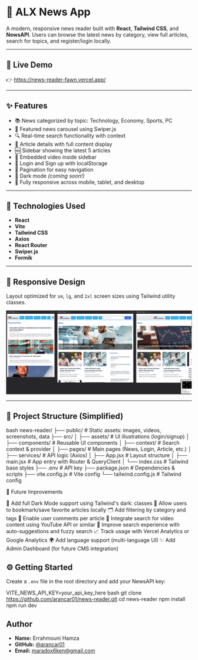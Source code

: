 # 📰 ALX News App

A modern, responsive news reader built with **React**, **Tailwind CSS**, and **NewsAPI**. Users can browse the latest news by category, view full articles, search for topics, and register/login locally.

---

## 🚀 Live Demo

👉 https://news-reader-fawn.vercel.app/

---

## ✨ Features

- 📚 News categorized by topic: Technology, Economy, Sports, PC
- 🧲 Featured news carousel using Swiper.js
- 🔍 Real-time search functionality with context
- 📖 Article details with full content display
- 🆕 Sidebar showing the latest 5 articles
- 🎥 Embedded video inside sidebar
- 🔐 Login and Sign up with localStorage
- 🧭 Pagination for easy navigation
- 🌙 Dark mode *(coming soon!)*
- 📱 Fully responsive across mobile, tablet, and desktop

---

## 🧪 Technologies Used

- **React**
- **Vite**
- **Tailwind CSS**
- **Axios**
- **React Router**
- **Swiper.js**
- **Formik**

---

## 📱 Responsive Design

Layout optimized for `sm`, `lg`, and `2xl` screen sizes using Tailwind utility classes.

![Responsive Preview](public/screenshots/responsive-preview.png)

---

## 📁 Project Structure (Simplified)

bash
news-reader/
├── public/            # Static assets: images, videos, screenshots, data
├── src/
│   ├── assets/        # UI illustrations (login/signup)
│   ├── components/    # Reusable UI components
│   ├── context/       # Search context & provider
│   ├── pages/         # Main pages (News, Login, Article, etc.)
│   ├── services/      # API logic (Axios)
│   ├── App.jsx        # Layout structure
│   ├── main.jsx       # App entry with Router & QueryClient
│   └── index.css      # Tailwind base styles
├── .env               # API key
├── package.json       # Dependencies & scripts
├── vite.config.js     # Vite config
└── tailwind.config.js # Tailwind config

🧠 Future Improvements

🌙 Add full Dark Mode support using Tailwind's dark: classes
🔖 Allow users to bookmark/save favorite articles locally
🗂 Add filtering by category and tags
📝 Enable user comments per article
🎥 Integrate search for video content using YouTube API or similar
🧠 Improve search experience with auto-suggestions and fuzzy search
📈 Track usage with Vercel Analytics or Google Analytics
🌍 Add language support (multi-language UI)
✨ Add Admin Dashboard (for future CMS integration)

## ⚙️ Getting Started

Create a `.env` file in the root directory and add your NewsAPI key:

VITE_NEWS_API_KEY=your_api_key_here
bash
git clone https://github.com/arancar01/news-reader.git
cd news-reader
npm install
npm run dev

## Author

- **Name:** Errahmouni Hamza
- **GitHub:** [@arancar01](https://github.com/arancar01)
- **Email:** maradox6ken@gmail.com
